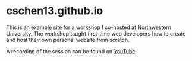 # cschen13.github.io
This is an example site for a workshop I co-hosted at Northwestern University. The workshop taught first-time web developers how to create and host their own personal website from scratch.

A recording of the session can be found on [YouTube](https://www.youtube.com/watch?v=_0ZuOjYq59c).
